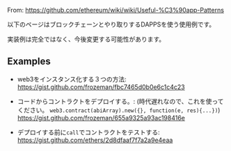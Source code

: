 From: https://github.com/ethereum/wiki/wiki/Useful-%C3%90app-Patterns


以下のページはブロックチェーンとやり取りするDAPPSを使う使用例です。

実装例は完全ではなく、今後変更する可能性があります。

## Examples

- web3をインスタンス化する３つの方法:
https://gist.github.com/frozeman/fbc7465d0b0e6c1c4c23

- コードからコントラクトをデプロイする。:
(時代遅れなので、これを使ってください。 `web3.contract(abiArray).new({}, function(e, res){...})`)
https://gist.github.com/frozeman/655a9325a93ac198416e

- デプロイする前に`call`でコントラクトをテストする:
https://gist.github.com/ethers/2d8dfaaf7f7a2a9e4eaa
